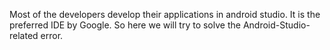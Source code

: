 Most of the developers develop their applications in android studio. It is the preferred IDE by Google. So here we will try to solve the Android-Studio-related error.
